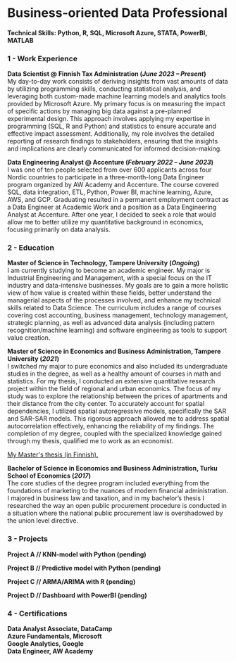 # Business-oriented Data Professional

#### Technical Skills: Python, R, SQL, Microsoft Azure, STATA, PowerBI, MATLAB

### 1 - Work Experience
**Data Scientist @ Finnish Tax Administration (_June 2023 – Present_)**                       
My day-to-day work consists of deriving insights from vast amounts of data by utilizing programming skills, conducting statistical analysis, and leveraging both custom-made machine learning models and analytics tools provided by Microsoft Azure. My primary focus is on measuring the impact of specific actions by managing big data against a pre-planned experimental design. This approach involves applying my expertise in programming (SQL, R and Python) and statistics to ensure accurate and effective impact assessment. Additionally, my role involves the detailed reporting of research findings to stakeholders, ensuring that the insights and implications are clearly communicated for informed decision-making.
          
**Data Engineering Analyst @ Accenture (_February 2022 – June 2023_)**       
I was one of ten people selected from over 600 applicants across four Nordic countries to participate in a three-month-long Data Engineer program organized by AW Academy and Accenture. The course covered SQL, data integration, ETL, Python, Power BI, machine learning, Azure, AWS, and GCP. Graduating resulted in a permanent employment contract as a Data Engineer at Academic Work and a position as a Data Engineering Analyst at Accenture. After one year, I decided to seek a role that would allow me to better utilize my quantitative background in economics, focusing primarily on data analysis.

### 2 - Education
**Master of Science in Technology, Tampere University (_Ongoing_)**         
I am currently studying to become an academic engineer. My major is Industrial Engineering and Management, with a special focus on the IT industry and data-intensive businesses. My goals are to gain a more holistic view of how value is created within these fields, better understand the managerial aspects of the processes involved, and enhance my technical skills related to Data Science. The curriculum includes a range of courses covering cost accounting, business management, technology management, strategic planning, as well as advanced data analysis (including pattern recognition/machine learning) and software engineering as tools to support value creation.

**Master of Science in Economics and Business Administration, Tampere University (_2021_)**          
I switched my major to pure economics and also included its undergraduate studies in the degree, as well as a healthy amount of courses in math and statistics. For my thesis, I conducted an extensive quantitative research project within the field of regional and urban economics. The focus of my study was to explore the relationship between the prices of apartments and their distance from the city center. To accurately account for spatial dependencies, I utilized spatial autoregressive models, specifically the SAR and SAR-SAR models. This rigorous approach allowed me to address spatial autocorrelation effectively, enhancing the reliability of my findings.
The completion of my degree, coupled with the specialized knowledge gained through my thesis, qualified me to work as an economist.           

[My Master's thesis (in Finnish).](https://trepo.tuni.fi/handle/10024/135062)           

**Bachelor of Science in Economics and Business Administration, Turku School of Economics (_2017_)**                    
The core studies of the degree program included everything from the foundations of marketing to the nuances of modern financial administration. I majored in business law and taxation, and in my bachelor’s thesis I researched the way an open public procurement procedure is conducted in a situation where the national public procurement law is overshadowed by the union level directive.                    

### 3 - Projects

**Project A // KNN-model with Python (pending)**     

**Project B // Predictive model with Python (pending)**

**Project C // ARMA/ARIMA with R (pending)**                    

**Project D // Dashboard with PowerBI (pending)**                         

### 4 - Certifications

**Data Analyst Associate, DataCamp**                              
**Azure Fundamentals, Microsoft**                       
**Google Analytics, Google**            
**Data Engineer, AW Academy**            
